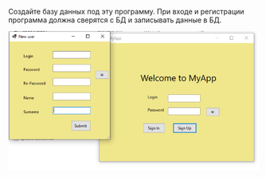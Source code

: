 Создайте базу данных под эту программу.
При входе и регистрации программа должна сверятся с БД и записывать данные в БД.

![Screenshot](Screenshot.PNG)
